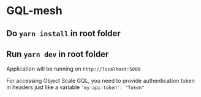 # GQL-mesh

## Do `yarn install` in root folder
## Run `yarn dev` in root folder
Application will be running on `http://localhost:5000`

For accessing Object Scale GQL, you need to provide authentication token in headers just like a variable
`'my-api-token': "Token"`
